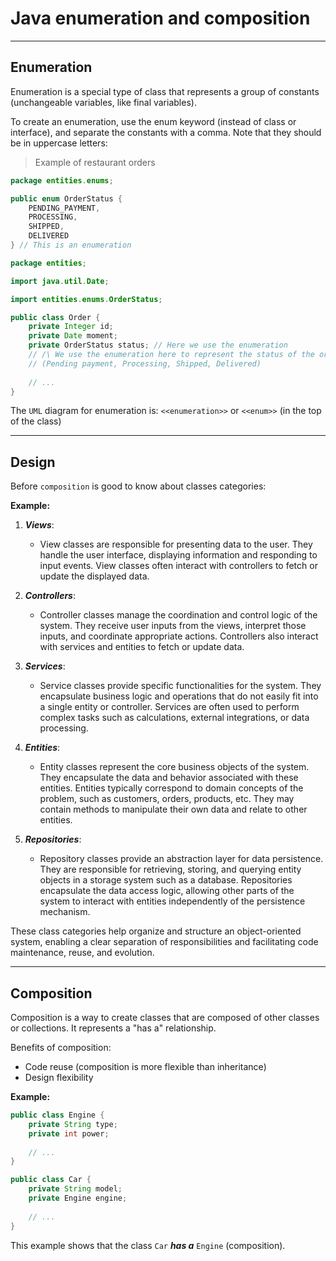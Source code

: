 # Java enumeration and composition

---

## Enumeration

Enumeration is a special type of class that represents a group of constants (unchangeable variables, like final variables).

To create an enumeration, use the enum keyword (instead of class or interface), and separate the constants with a comma. Note that they should be in uppercase letters:
> Example of restaurant orders

```java
package entities.enums;

public enum OrderStatus {
    PENDING_PAYMENT,
    PROCESSING,
    SHIPPED,
    DELIVERED
} // This is an enumeration
```

```java
package entities;

import java.util.Date;

import entities.enums.OrderStatus;

public class Order {
    private Integer id;
    private Date moment;
    private OrderStatus status; // Here we use the enumeration
    // /\ We use the enumeration here to represent the status of the order
    // (Pending payment, Processing, Shipped, Delivered)
    
    // ...
}
```

The `UML` diagram for enumeration is:
`<<enumeration>>` or `<<enum>>` (in the top of the class)

---

## Design

Before `composition` is good to know about classes categories:

**Example:**

1. **_Views_**:
    - View classes are responsible for presenting data to the user. They handle the user interface, displaying information and responding to input events. View classes often interact with controllers to fetch or update the displayed data.

2. **_Controllers_**:
   - Controller classes manage the coordination and control logic of the system. They receive user inputs from the views, interpret those inputs, and coordinate appropriate actions. Controllers also interact with services and entities to fetch or update data.

3. **_Services_**:
   - Service classes provide specific functionalities for the system. They encapsulate business logic and operations that do not easily fit into a single entity or controller. Services are often used to perform complex tasks such as calculations, external integrations, or data processing.

4. **_Entities_**:
   - Entity classes represent the core business objects of the system. They encapsulate the data and behavior associated with these entities. Entities typically correspond to domain concepts of the problem, such as customers, orders, products, etc. They may contain methods to manipulate their own data and relate to other entities.

5. **_Repositories_**:
   - Repository classes provide an abstraction layer for data persistence. They are responsible for retrieving, storing, and querying entity objects in a storage system such as a database. Repositories encapsulate the data access logic, allowing other parts of the system to interact with entities independently of the persistence mechanism.

These class categories help organize and structure an object-oriented system, enabling a clear separation of responsibilities and facilitating code maintenance, reuse, and evolution.

---

## Composition

Composition is a way to create classes that are composed of other classes or collections. It represents a "has a" relationship.

Benefits of composition:
- Code reuse (composition is more flexible than inheritance)
- Design flexibility

**Example:**

```java
public class Engine {
    private String type;
    private int power;
    
    // ...
}

public class Car {
    private String model;
    private Engine engine;
    
    // ...
}
```

This example shows that the class `Car` **_has a_** `Engine` (composition).